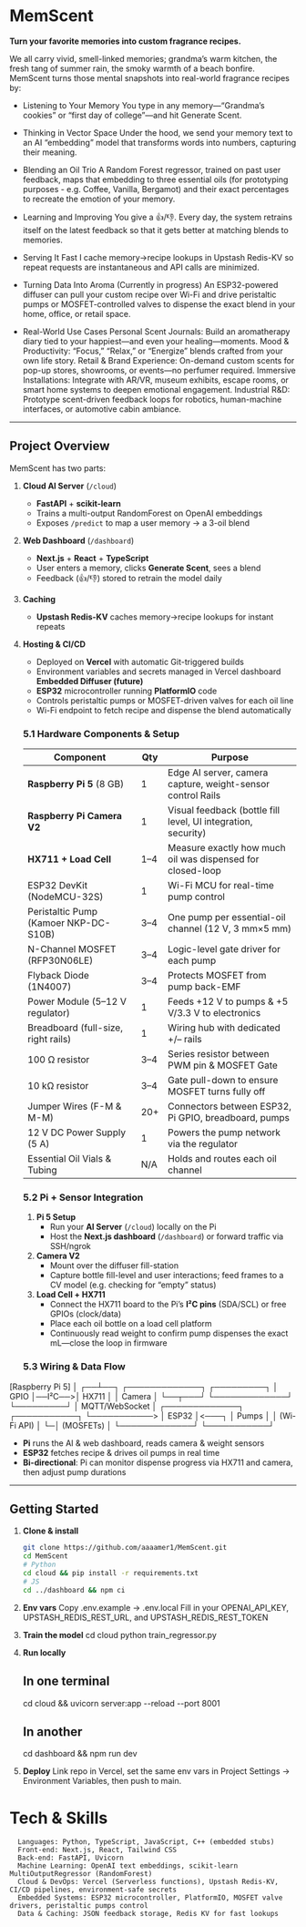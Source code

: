 # MemScent

**Turn your favorite memories into custom fragrance recipes.**

We all carry vivid, smell-linked memories; grandma’s warm kitchen, the fresh tang of summer rain, the smoky warmth of a beach bonfire. 
MemScent turns those mental snapshots into real-world fragrance recipes by:
- Listening to Your Memory
      You type in any memory—“Grandma’s cookies” or “first day of college”—and hit Generate Scent.
- Thinking in Vector Space
      Under the hood, we send your memory text to an AI “embedding” model that transforms words into numbers,                capturing their meaning.
- Blending an Oil Trio
      A Random Forest regressor, trained on past user feedback, maps that embedding to three essential oils (for             prototyping purposes - e.g. Coffee, Vanilla, Bergamot) and their exact percentages to recreate the emotion of          your memory.
- Learning and Improving
      You give a 👍/👎. Every day, the system retrains itself on the latest feedback so that it gets better at             matching blends to memories.
- Serving It Fast
      I cache memory→recipe lookups in Upstash Redis-KV so repeat requests are instantaneous and API calls are minimized.
- Turning Data Into Aroma (Currently in progress)
      An ESP32-powered diffuser can pull your custom recipe over Wi-Fi and drive peristaltic pumps or MOSFET-controlled valves to dispense the exact blend in your home, office, or retail space.


- Real-World Use Cases
      Personal Scent Journals: Build an aromatherapy diary tied to your happiest—and even your healing—moments.
      Mood & Productivity: “Focus,” “Relax,” or “Energize” blends crafted from your own life story.
      Retail & Brand Experience: On-demand custom scents for pop-up stores, showrooms, or events—no perfumer required.
      Immersive Installations: Integrate with AR/VR, museum exhibits, escape rooms, or smart home systems to deepen          emotional engagement.
      Industrial R&D: Prototype scent-driven feedback loops for robotics, human-machine interfaces, or automotive            cabin ambiance.

---

## Project Overview

MemScent has two parts:

1. **Cloud AI Server** (`/cloud`)  
   - **FastAPI** + **scikit-learn**  
   - Trains a multi-output RandomForest on OpenAI embeddings  
   - Exposes `/predict` to map a user memory → a 3-oil blend  
2. **Web Dashboard** (`/dashboard`)  
   - **Next.js** + **React** + **TypeScript**  
   - User enters a memory, clicks **Generate Scent**, sees a blend  
   - Feedback (👍/👎) stored to retrain the model daily  
3. **Caching**  
   - **Upstash Redis-KV** caches memory→recipe lookups for instant repeats  
4. **Hosting & CI/CD**  
   - Deployed on **Vercel** with automatic Git-triggered builds  
   - Environment variables and secrets managed in Vercel dashboard
**Embedded Diffuser (future)**  
   - **ESP32** microcontroller running **PlatformIO** code  
   - Controls peristaltic pumps or MOSFET-driven valves for each oil line  
   - Wi-Fi endpoint to fetch recipe and dispense the blend automatically  


   ### 5.1 Hardware Components & Setup  
   | Component                             | Qty  | Purpose                                                       |
   |---------------------------------------|------|---------------------------------------------------------------|
   | **Raspberry Pi 5** (8 GB)             | 1    | Edge AI server, camera capture, weight-sensor control Rails    |
   | **Raspberry Pi Camera V2**            | 1    | Visual feedback (bottle fill level, UI integration, security) |
   | **HX711 + Load Cell**                 | 1–4  | Measure exactly how much oil was dispensed for closed-loop     |
   | ESP32 DevKit (NodeMCU-32S)            | 1    | Wi-Fi MCU for real-time pump control                          |
   | Peristaltic Pump (Kamoer NKP-DC-S10B) | 3–4  | One pump per essential-oil channel (12 V, 3 mm×5 mm)           |
   | N-Channel MOSFET (RFP30N06LE)         | 3–4  | Logic-level gate driver for each pump                         |
   | Flyback Diode (1N4007)                | 3–4  | Protects MOSFET from pump back-EMF                            |
   | Power Module (5–12 V regulator)       | 1    | Feeds +12 V to pumps & +5 V/3.3 V to electronics               |
   | Breadboard (full-size, right rails)   | 1    | Wiring hub with dedicated +/– rails                            |
   | 100 Ω resistor                        | 3–4  | Series resistor between PWM pin & MOSFET Gate                 |
   | 10 kΩ resistor                        | 3–4  | Gate pull-down to ensure MOSFET turns fully off               |
   | Jumper Wires (F-M & M-M)              | 20+  | Connectors between ESP32, Pi GPIO, breadboard, pumps          |
   | 12 V DC Power Supply (5 A)            | 1    | Powers the pump network via the regulator                     |
   | Essential Oil Vials & Tubing          | N/A  | Holds and routes each oil channel                             |

   ### 5.2 Pi + Sensor Integration  
   1. **Pi 5 Setup**  
      - Run your **AI Server** (`/cloud`) locally on the Pi  
      - Host the **Next.js dashboard** (`/dashboard`) or forward traffic via SSH/ngrok  
   2. **Camera V2**  
      - Mount over the diffuser fill-station  
      - Capture bottle fill-level and user interactions; feed frames to a CV model (e.g. checking for “empty” status)  
   3. **Load Cell + HX711**  
      - Connect the HX711 board to the Pi’s **I²C pins** (SDA/SCL) or free GPIOs (clock/data)  
      - Place each oil bottle on a load cell platform  
      - Continuously read weight to confirm pump dispenses the exact mL—close the loop in firmware  

   ### 5.3 Wiring & Data Flow  
  [Raspberry Pi 5]
     │
  ┌──┴──┐         ┌─────────────┐      ┌─────────┐
  │ GPIO │──I²C──>│   HX711     │      │ Camera  │
  └──┬───┘         └─────────────┘      └─────────┘
     │
   MQTT/WebSocket 
     │             ┌─────────────┐      ┌───────────┐
     └───────────>  │  ESP32      │<───┐ │  Pumps    │
                   │ (Wi-Fi API) │     └─│ (MOSFETs) │
                   └─────────────┘       └───────────┘


- **Pi** runs the AI & web dashboard, reads camera & weight sensors  
- **ESP32** fetches recipe & drives oil pumps in real time  
- **Bi-directional**: Pi can monitor dispense progress via HX711 and camera, then adjust pump durations  


---

## Getting Started

1. **Clone & install**  
   ```bash
   git clone https://github.com/aaaamer1/MemScent.git
   cd MemScent
   # Python
   cd cloud && pip install -r requirements.txt
   # JS
   cd ../dashboard && npm ci

   
2. **Env vars**
    Copy .env.example → .env.local
    Fill in your OPENAI_API_KEY, UPSTASH_REDIS_REST_URL, and UPSTASH_REDIS_REST_TOKEN


3. **Train the model**
    cd cloud
    python train_regressor.py

4. **Run locally**
    ## In one terminal
    cd cloud && uvicorn server:app --reload --port 8001
    ## In another
    cd dashboard && npm run dev

5. **Deploy**
    Link repo in Vercel, set the same env vars in Project Settings → Environment Variables, then push to main.


# Tech & Skills
      Languages: Python, TypeScript, JavaScript, C++ (embedded stubs)
      Front-end: Next.js, React, Tailwind CSS
      Back-end: FastAPI, Uvicorn
      Machine Learning: OpenAI text embeddings, scikit-learn MultiOutputRegressor (RandomForest)
      Cloud & DevOps: Vercel (Serverless functions), Upstash Redis-KV, CI/CD pipelines, environment-safe secrets
      Embedded Systems: ESP32 microcontroller, PlatformIO, MOSFET valve drivers, peristaltic pumps control
      Data & Caching: JSON feedback storage, Redis KV for fast lookups
